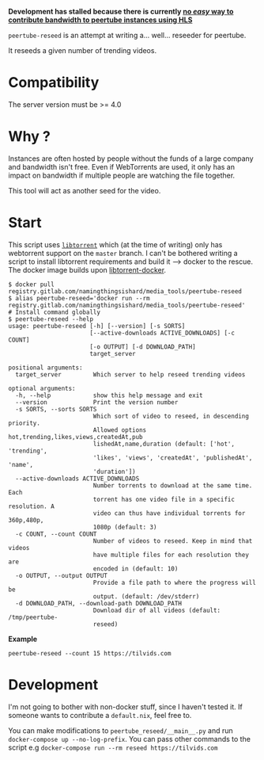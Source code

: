 **Development has stalled because there is currently [no _easy_ way to contribute bandwidth to peertube instances using HLS](https://github.com/Chocobozzz/PeerTube/issues/4895)**

`peertube-reseed` is an attempt at writing a... well... reseeder for peertube.

It reseeds a given number of trending videos.

# Compatibility

The server version must be >= 4.0

# Why ?

Instances are often hosted by people without the funds of a large company
 and bandwidth isn't free.
Even if WebTorrents are used, it only has an impact on bandwidth 
 if multiple people are watching the file together.

This tool will act as another seed for the video.

# Start

This script uses [`libtorrent`][libtorrent] which (at the time of writing) only has webtorrent support 
 on the `master` branch.
I can't be bothered writing a script to install libtorrent requirements and build it --> docker to the rescue.
The docker image builds upon [libtorrent-docker].

```shell
$ docker pull registry.gitlab.com/namingthingsishard/media_tools/peertube-reseed
$ alias peertube-reseed='docker run --rm registry.gitlab.com/namingthingsishard/media_tools/peertube-reseed'
# Install command globally
$ peertube-reseed --help
usage: peertube-reseed [-h] [--version] [-s SORTS]
                       [--active-downloads ACTIVE_DOWNLOADS] [-c COUNT]
                       [-o OUTPUT] [-d DOWNLOAD_PATH]
                       target_server

positional arguments:
  target_server         Which server to help reseed trending videos

optional arguments:
  -h, --help            show this help message and exit
  --version             Print the version number
  -s SORTS, --sorts SORTS
                        Which sort of video to reseed, in descending priority.
                        Allowed options hot,trending,likes,views,createdAt,pub
                        lishedAt,name,duration (default: ['hot', 'trending',
                        'likes', 'views', 'createdAt', 'publishedAt', 'name',
                        'duration'])
  --active-downloads ACTIVE_DOWNLOADS
                        Number torrents to download at the same time. Each
                        torrent has one video file in a specific resolution. A
                        video can thus have individual torrents for 360p,480p,
                        1080p (default: 3)
  -c COUNT, --count COUNT
                        Number of videos to reseed. Keep in mind that videos
                        have multiple files for each resolution they are
                        encoded in (default: 10)
  -o OUTPUT, --output OUTPUT
                        Provide a file path to where the progress will be
                        output. (default: /dev/stderr)
  -d DOWNLOAD_PATH, --download-path DOWNLOAD_PATH
                        Download dir of all videos (default: /tmp/peertube-
                        reseed)
```

**Example**

`peertube-reseed --count 15 https://tilvids.com`

# Development

I'm not going to bother with non-docker stuff, since I haven't tested it.
If someone wants to contribute a `default.nix`, feel free to.

You can make modifications to `peertube_reseed/__main__.py` and run 
`docker-compose up --no-log-prefix`.
You can pass other commands to the script e.g
`docker-compose run --rm reseed https://tilvids.com`


[libtorrent]: https://libtorrent.org/
[libtorrent-docker]: https://gitlab.com/NamingThingsIsHard/net/torrent/libtorrent-docker/
